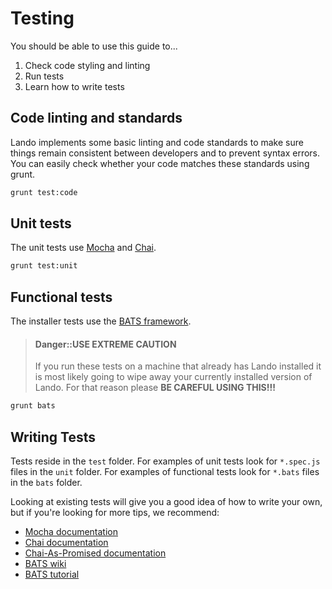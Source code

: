 Testing
=======

You should be able to use this guide to...

1.  Check code styling and linting
2.  Run tests
3.  Learn how to write tests

Code linting and standards
--------------------------

Lando implements some basic linting and code standards to make sure things remain consistent between developers and to prevent syntax errors. You can easily check whether your code matches these standards using grunt.

```bash
grunt test:code
```

Unit tests
----------

The unit tests use [Mocha](https://mochajs.org/) and [Chai](http://chaijs.com/).

```bash
grunt test:unit
```

Functional tests
----------------

The installer tests use the [BATS framework](https://github.com/sstephenson/bats).

> #### Danger::USE EXTREME CAUTION
>
> If you run these tests on a machine that already has Lando installed it is most likely going to wipe away your currently installed version of Lando. For that reason please **BE CAREFUL USING THIS!!!**

```bash
grunt bats
```

Writing Tests
-------------

Tests reside in the `test` folder. For examples of unit tests look for `*.spec.js` files in the `unit` folder. For examples of functional tests look for `*.bats` files in the `bats` folder.

Looking at existing tests will give you a good idea of how to write your own, but if you're looking for more tips, we recommend:

*   [Mocha documentation](http://mochajs.org/)
*   [Chai documentation](http://chaijs.com/)
*   [Chai-As-Promised documentation](http://chaijs.com/plugins/chai-as-promised/)
*   [BATS wiki](https://github.com/sstephenson/bats)
*   [BATS tutorial](https://blog.engineyard.com/2014/bats-test-command-line-tools)
